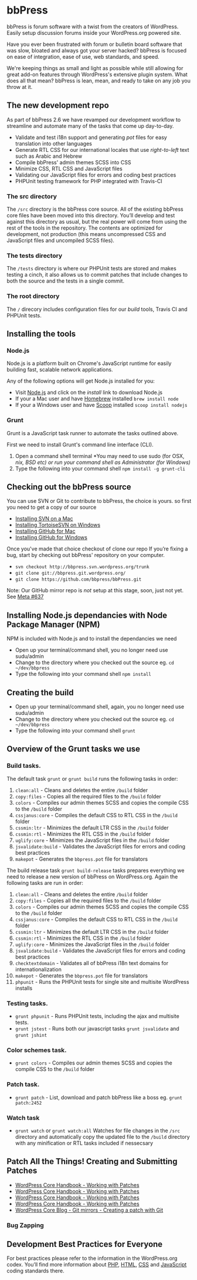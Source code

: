 # bbPress

bbPress is forum software with a twist from the creators of WordPress. Easily setup discussion forums inside your WordPress.org powered site.

Have you ever been frustrated with forum or bulletin board software that was slow, bloated and always got your server hacked? bbPress is focused on ease of integration, ease of use, web standards, and speed.

We're keeping things as small and light as possible while still allowing for great add-on features through WordPress's extensive plugin system. What does all that mean? bbPress is lean, mean, and ready to take on any job you throw at it.

## The new development repo

As part of bbPress 2.6 we have revamped our development workflow to streamline and automate many of the tasks that come up day-to-day.

* Validate and test i18n support and generating *pot* files for easy translation into other languages
* Generate RTL CSS for our international locales that use *right-to-left* text such as Arabic and Hebrew
* Compile bbPress' admin themes SCSS into CSS
* Minimize CSS, RTL CSS and JavaScript files
* Validating our JavaScript files for errors and coding best practices
* PHPUnit testing framework for PHP integrated with Travis-CI

### The src directory

The `/src` directory is the bbPress core source. All of the existing bbPress core files have been moved into this directory. You’ll develop and test against this directory as usual, but the real power will come from using the rest of the tools in the repository. The contents are optimized for development, not production (this means uncompressed CSS and JavaScript files and uncompiled SCSS files).

### The tests directory

The `/tests` directory is where our PHPUnit tests are stored and makes testing a cinch, it also allows us to commit patches that include changes to both the source and the tests in a single commit.

### The root directory

The `/` direcory includes configuration files for our *build* tools, Travis CI and PHPUnit tests.

## Installing the tools

### Node.js

Node.js is a platform built on Chrome's JavaScript runtime for easily building fast, scalable network applications.

Any of the following options will get Node.js installed for you:

* Visit [Node.js](http://nodejs.org/) and click on the *install* link to download Node.js
* If your a Mac user and have [Homebrew](http://brew.sh) installed `brew install node`
* If your a Windows user and have [Scoop](http://scoop.sh) installed `scoop install nodejs`

### Grunt

Grunt is a JavaScript task runner to automate the tasks outlined above.

First we need to install Grunt's command line interface (CLI).

1. Open a command shell terminal *You may need to use sudo (for OSX, *nix, BSD etc) or run your command shell as Administrator (for Windows)*
2. Type the following into your command shell `npm install -g grunt-cli`

## Checking out the bbPress source

You can use SVN or Git to contribute to bbPress, the choice is yours. so first you need to get a copy of our source

* [Installing SVN on a Mac](https://make.wordpress.org/core/handbook/installing-a-version-control-system/installing-svn-on-a-mac/)
* [Installing TortoiseSVN on Windows](https://make.wordpress.org/core/handbook/installing-a-version-control-system/installing-tortoisesvn/)
* [Installing GitHub for Mac](https://mac.github.com/)
* [Installing GitHub for Windows](https://windows.github.com/)

Once you've made that choice checkout of clone our repo If you’re fixing a bug, start by checking out bbPress' repository on your computer.

* `svn checkout http://bbpress.svn.wordpress.org/trunk`
* `git clone git://bbpress.git.wordpress.org/`
* `git clone https://github.com/bbpress/bbPress.git`

Note: Our GitHub mirror repo is *not* setup at this stage, soon, just not yet. See [Meta #637](https://meta.trac.wordpress.org/ticket/637)

## Installing Node.js dependancies with Node Package Manager (NPM)

NPM is included with Node.js and to install the dependancies we need

* Open up your terminal/command shell, you no longer need use sudu/admin
* Change to the directory where you checked out the source eg. `cd ~/dev/bbpress`
* Type the following into your command shell `npm install`

## Creating the build

* Open up your terminal/command shell, again, you no longer need use sudu/admin
* Change to the directory where you checked out the source eg. `cd ~/dev/bbpress`
* Type the following into your command shell `grunt`

## Overview of the Grunt tasks we use

### Build tasks.
The default task `grunt` or `grunt build` runs the following tasks in order:

1. `clean:all` - Cleans and deletes the entire `/build` folder
2. `copy:files` - Copies all the required files to the `/build` folder
3. `colors` - Compiles our admin themes SCSS and copies the compile CSS to the `/build` folder
4. `cssjanus:core` - Compiles the default CSS to RTL CSS in the `/build` folder
5. `cssmin:ltr` - Minimizes the default LTR CSS in the `/build` folder
6. `cssmin:rtl` - Minimizes the RTL CSS in the `/build` folder
7. `uglify:core` - Minimizes the JavaScript files in the `/build` folder
8. `jsvalidate:build` - Validates the JavaScript files for errors and coding best practices
9. `makepot` - Generates the `bbpress.pot` file for translators

The build release task `grunt build-release` tasks prepares everything we need to release a new version of bbPress on WordPress.org. Again the following tasks are run in order:

1. `clean:all` - Cleans and deletes the entire `/build` folder
2. `copy:files` - Copies all the required files to the `/build` folder
3. `colors` - Compiles our admin themes SCSS and copies the compile CSS to the `/build` folder
4. `cssjanus:core` - Compiles the default CSS to RTL CSS in the `/build` folder
5. `cssmin:ltr` - Minimizes the default LTR CSS in the `/build` folder
6. `cssmin:rtl` - Minimizes the RTL CSS in the `/build` folder
7. `uglify:core` - Minimizes the JavaScript files in the `/build` folder
8. `jsvalidate:build` - Validates the JavaScript files for errors and coding best practices
9. `checktextdomain` - Validates all of bbPress i18n text domains for internationalization
10. `makepot` - Generates the `bbpress.pot` file for translators
11. `phpunit` - Runs the PHPUnit tests for single site and multisite WordPress installs


### Testing tasks.

* `grunt phpunit` - Runs PHPUnit tests, including the ajax and multisite tests.
* `grunt jstest` - Runs both our javascript tasks `grunt jsvalidate` and `grunt jshint`


### Color schemes task.

* `grunt colors` - Compiles our admin themes SCSS and copies the compile CSS to the `/build` folder

### Patch task.

* `grunt patch` - List, download and patch bbPress like a boss eg. `grunt patch:2452`

### Watch task

* `grunt watch` or `grunt watch:all` Watches for file changes in the `/src` directory and automatically copy the updated file to the `/build` directory with any minification or RTL tasks included if nessecsary

## Patch All the Things! Creating and Submitting Patches

* [WordPress Core Handbook - Working with Patches](https://make.wordpress.org/core/handbook/working-with-patches/)
* [WordPress Core Handbook - Working with Patches](https://make.wordpress.org/core/handbook/working-with-patches/create-a-patch-using-tortoisesvn/)
* [WordPress Core Handbook - Working with Patches](https://make.wordpress.org/core/handbook/working-with-patches/apply-a-patch-using-tortoisesvn/)
* [WordPress Core Handbook - Working with Patches](https://make.wordpress.org/core/handbook/working-with-patches/patches-with-command-line/)
* [WordPress Core Blog - Git mirrors - Creating a patch with Git](https://make.wordpress.org/core/2014/01/15/git-mirrors-for-wordpress/)

### Bug Zapping

## Development Best Practices for Everyone

For best practices please refer to the information in the WordPress.org codex. You’ll find more information about [PHP](http://make.wordpress.org/core/handbook/coding-standards/php/), [HTML](http://make.wordpress.org/core/handbook/coding-standards/html/), [CSS](http://make.wordpress.org/core/handbook/coding-standards/css/) and [JavaScript](http://make.wordpress.org/core/handbook/coding-standards/javascript/) coding standards there.
